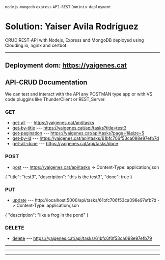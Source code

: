 `nodejs` `mongodb` `express` `API-REST` `Dominio deployment`

# Solution: Yaiser Avila Rodríguez
<p>
CRUD REST-API with Nodejs, Express and MongoDB deployed using Clouding.io, nginx and certbot. 
</p>

<hr/>

## Deployment dom: https://yaigenes.cat

## API-CRUD Documentation
<p>
We can test and interact with the API any POSTMAN type app or with VS code pluggins like ThunderClient or REST_Server. 
</p>

### GET
- [get-all](https://yaigenes.cat/api/tasks) --- https://yaigenes.cat/api/tasks
- [get-by-title](https://yaigenes.cat/api/tasks?title=test3) --- https://yaigenes.cat/api/tasks?title=test3
- [get-pagination](https://yaigenes.cat/api/tasks?page=1&size=5) --- https://yaigenes.cat/api/tasks?page=1&size=5
- [get-by-id](https://yaigenes.cat/api/tasks/61bfc706f53ca098e97efb7d) --- https://yaigenes.cat/api/tasks/61bfc706f53ca098e97efb7d
- [get-all-done](https://yaigenes.cat/api/tasks/done) --- https://yaigenes.cat/api/tasks/done

### POST
- [post](https://yaigenes.cat/api/tasks) --- https://yaigenes.cat/api/tasks -> Content-Type: application/json

{
  "title": "test3",
  "description": "this is the test3",
  "done": true
}

### PUT
- [update](http://localhost:5000/api/tasks/61bfc706f53ca098e97efb7d) --- http://localhost:5000/api/tasks/61bfc706f53ca098e97efb7d  -> Content-Type: application/json

{
  "description": "like a frog in the pond"
}

### DELETE

- [delete](https://yaigenes.cat/api/tasks/61bfc6f0f53ca098e97efb79) --- https://yaigenes.cat/api/tasks/61bfc6f0f53ca098e97efb79

<hr/>
<hr/>
<hr/>

